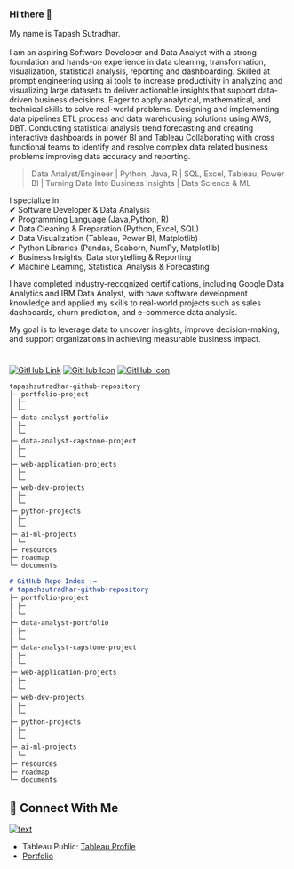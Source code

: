 ### Hi there 👋

<!--
**tapashsutradhar/tapashsutradhar** is a ✨ _special_ ✨ repository because its `README.md` (this file) appears on your GitHub profile.

Here are some ideas to get you started:

- 🔭 I’m currently working on ...
- 🌱 I’m currently learning ...
- 👯 I’m looking to collaborate on ...
- 🤔 I’m looking for help with ...
- 💬 Ask me about ...
- 📫 How to reach me: ...
- 😄 Pronouns: ...
- ⚡ Fun fact: ...
A geek and a nerd.
-->
My name is Tapash Sutradhar. <br>  <br>
I am an aspiring Software Developer and Data Analyst with a strong foundation and hands-on experience in data cleaning, transformation, visualization, statistical analysis, reporting and dashboarding. Skilled at prompt engineering using ai tools to increase productivity in analyzing and visualizing large datasets to deliver actionable insights that support data-driven business decisions. Eager to apply analytical, mathematical, and technical skills to solve real-world problems. Designing and implementing data pipelines ETL process and data warehousing solutions using AWS, DBT. Conducting statistical analysis trend forecasting and creating interactive dashboards in power BI and Tableau Collaborating with cross functional teams to identify and resolve complex data related business problems improving data accuracy and reporting.

> Data Analyst/Engineer | Python, Java, R | SQL, Excel, Tableau, Power BI | Turning Data Into Business Insights  | Data Science & ML


I specialize in: <br>
✔ Software Developer & Data Analysis <br>
✔ Programming Language (Java,Python, R) <br>
✔ Data Cleaning & Preparation (Python, Excel, SQL) <br>
✔ Data Visualization (Tableau, Power BI, Matplotlib) <br>
✔ Python Libraries (Pandas, Seaborn, NumPy, Matplotlib) <br>
✔ Business Insights, Data storytelling & Reporting <br>
✔ Machine Learning, Statistical Analysis & Forecasting <br>


I have completed industry-recognized certifications, including Google Data Analytics and IBM Data Analyst, with have software development knowledge and applied my skills to real-world projects such as sales dashboards, churn prediction, and e-commerce data analysis. 

My goal is to leverage data to uncover insights, improve decision-making, and support organizations in achieving measurable business impact. 

#
[![GitHub Link](https://img.shields.io/badge/-GitHub-181717?style=flat&logo=github&logoColor=white)](https://github.com/tapashsutradhar)
[![GitHub Icon](https://camo.githubusercontent.com/3418ba3754faddfb88c5cbdc94c31ad670fc693c8caa59bc2806c9836acc04e4/68747470733a2f2f617765736f6d652e72652f62616467652e737667)](LINK)
[![GitHub Icon](https://img.shields.io/badge/My_GitHub-Portfolio_Projects_🔗-blue)](https://github.com/tapashsutradhar/portfolio-project)
```
tapashsutradhar-github-repository
├─ portfolio-project
│ ├─ 
│ └─ 
├─ data-analyst-portfolio
│ ├─ 
│ └─ 
├─ data-analyst-capstone-project
│ ├─ 
│ └─ 
├─ web-application-projects
│ ├─ 
│ └─ 
├─ web-dev-projects
│ ├─ 
│ └─ 
├─ python-projects
│ ├─ 
│ └─ 
├─ ai-ml-projects
│ └─ 
├─ resources
├─ roadmap
└─ documents
```


```md
# GitHub Repo Index :→
# tapashsutradhar-github-repository
├─ portfolio-project
│ ├─ 
│ └─ 
├─ data-analyst-portfolio
│ ├─ 
│ └─ 
├─ data-analyst-capstone-project
│ ├─ 
│ └─ 
├─ web-application-projects
│ ├─ 
│ └─ 
├─ web-dev-projects
│ ├─ 
│ └─ 
├─ python-projects
│ ├─ 
│ └─ 
├─ ai-ml-projects
│ └─ 
├─ resources
├─ roadmap
└─ documents
```

## 📌 Connect With Me
[![text](https://img.shields.io/badge/LinkedIn-0077B5?style=for-the-badge&logo=linkedin&logoColor=white)](https://linkedin.com/in/tapashsutradhar)
- Tableau Public: [Tableau Profile](https://public.tableau.com/profile/tapashsutradhar)
- [Portfolio](https://tapashsutradhar.github.io/portfolio/)
